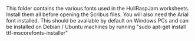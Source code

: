 This folder contains the various fonts used in the HullRaspJam worksheets. Install them all before opening the Scribus files. You will also need the Arial font installed. This should be available by default on Windows PCs and can be installed on Debian / Ubuntu machines by running "sudo apt-get install ttf-mscorefonts-installer"

